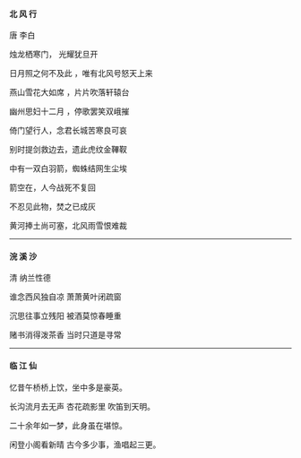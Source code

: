 #### 北 风 行

唐 李白

烛龙栖寒门， 光耀犹旦开

日月照之何不及此 ，唯有北风号怒天上来

燕山雪花大如席 ，片片吹落轩辕台

幽州思妇十二月 ，停歌罢笑双峨摧

倚门望行人，念君长城苦寒良可哀

别时提剑救边去，遗此虎纹金鞸靫

中有一双白羽箭，蜘蛛结网生尘埃

箭空在，人今战死不复回

不忍见此物，焚之已成灰

黄河捧土尚可塞，北风雨雪恨难裁

---

#### 浣 溪 沙

清 纳兰性德

谁念西风独自凉 萧萧黄叶闭疏窗

沉思往事立残阳 被酒莫惊春睡重

赌书消得泼茶香 当时只道是寻常

---

#### **临 江 仙**

忆昔午桥桥上饮，坐中多是豪英。

长沟流月去无声  杏花疏影里  吹笛到天明。

二十余年如一梦，此身虽在堪惊。

闲登小阁看新晴 古今多少事，渔唱起三更。





